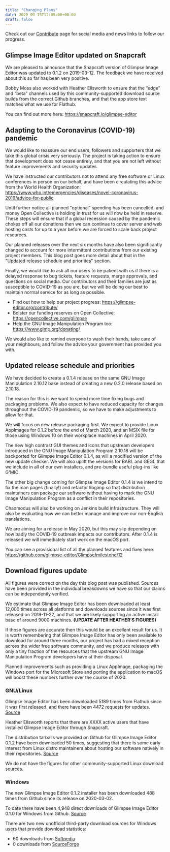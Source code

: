 ```yaml
---
title: "Changing Plans"
date: 2020-03-15T12:00:00+00:00
draft: false
---
```

Check out our [Contribute](/contribute/) page for social media and news links to follow our progress.

## Glimpse Image Editor updated on Snapcraft
We are pleased to announce that the Snapcraft version of Glimpse Image Editor was updated to 0.1.2 on 2019-03-12. The feedback we have received about this so far has been very positive.

Bobby Moss also worked with Heather Ellsworth to ensure that the “edge” and “beta” channels used by this community-supported download source builds from the correct Github branches, and that the app store text matches what we use for Flathub.

You can find out more here: https://snapcraft.io/glimpse-editor

## Adapting to the Coronavirus (COVID-19) pandemic
We would like to reassure our end users, followers and supporters that we take this global crisis very seriously. The project is taking action to ensure that development does not cease entirely, and that you are not left without feature improvements and security updates.

We have instructed our contributors not to attend any free software or Linux conferences in person on our behalf, and have been circulating this advice from the World Health Organization: https://www.who.int/emergencies/diseases/novel-coronavirus-2019/advice-for-public

Until further notice all planned "optional" spending has been cancelled, and money Open Collective is holding in trust for us will now be held in reserve. These steps will ensure that if a global recession caused by the pandemic chokes off all our donations then we can continue to cover server and web hosting costs for up to a year before we are forced to scale back project resources.

Our planned releases over the next six months have also been significantly changed to account for more intermittent contributions from our existing project members. This blog post goes more detail about that in the "Updated release schedule and priorities" section.

Finally, we would like to ask all our users to be patient with us if there is a delayed response to bug tickets, feature requests, merge approvals, and questions on social media. Our contributors and their families are just as susceptible to COVID-19 as you are, but we will be doing our best to maintain normal service for as long as possible.

* Find out how to help our project progress: https://glimpse-editor.org/contribute/
* Bolster our funding reserves on Open Collective: https://opencollective.com/glimpse
* Help the GNU Image Manipulation Program too: https://www.gimp.org/donating/

We would also like to remind everyone to wash their hands, take care of your neighbours, and follow the advice your government has provided you with.

## Updated release schedule and priorities
We have decided to create a 0.1.4 release on the same GNU Image Manipulation 2.10.12 base instead of creating a new 0.2.0 release based on 2.10.18.

The reason for this is we want to spend more time fixing bugs and packaging problems. We also expect to have reduced capacity for changes throughout the COVID-19 pandemic, so we have to make adjustments to allow for that.

We will focus on new release packaging first. We expect to provide Linux AppImages for 0.1.2 before the end of March 2020, and an MSIX file for those using Windows 10 on their workplace machines in April 2020.

The new high contrast GUI themes and icons that upstream developers introduced in the GNU Image Manipulation Program 2.10.18 will be backported for Glimpse Image Editor 0.1.4, as will a modified version of the new update checker. We will also uplift the versions for BABL and GEGL that we include in all of our own installers, and pre-bundle useful plug-ins like G'MIC.

The other big change coming for Glimpse Image Editor 0.1.4 is we intend to fix the man pages (finally!) and refactor libgimp so that distribution maintainers can package our software without having to mark the GNU Image Manipulation Program as a conflict in their repositories.

Chaomodus will also be working on Jenkins build infrastructure. They will also be evaluating how we can better manage and improve our non-English translations.

We are aiming for a release in May 2020, but this may slip depending on how badly the COVID-19 outbreak impacts our contributors. After 0.1.4 is released we will immediately start work on the macOS port.

You can see a provisional list of all the planned features and fixes here: https://github.com/glimpse-editor/Glimpse/milestone/12

## Download figures update
All figures were correct on the day this blog post was published. Sources have been provided in the individual breakdowns we have so that our claims can be independently verified.

We estimate that Glimpse Image Editor has been downloaded at least 12,000 times across all platforms and downloads sources since it was first released on 2019-11-22, and that we are likely supporting an active install base of around 9000 machines. **(UPDATE AFTER HEATHER’S FIGURES)**

If those figures are accurate then this would be an excellent result for us. It is worth remembering that Glimpse Image Editor has only been available to download for around three months, our project has had a mixed reception across the wider free software community, and we produce releases with only a tiny fraction of the resources that the upstream GNU Image Manipulation Program developers have at their disposal.

Planned improvements such as providing a Linux AppImage, packaging the Windows port for the Microsoft Store and porting the application to macOS will boost these numbers further over the course of 2020.

### GNU/Linux
Glimpse Image Editor has been downloaded 5189 times from Flathub since it was first released, and there have been 4472 requests for updates. [Source](https://gitlab.com/ahayzen/flathub-api-stats-generator)

Heather Ellsworth reports that there are XXXX active users that have installed Glimpse Image Editor through Snapcraft.

The distribution tarballs we provided on Github for Glimpse Image Editor 0.1.2 have been downloaded 50 times, suggesting that there is some early interest from Linux distro maintainers about hosting our software natively in their repositories. [Source](https://somsubhra.com/github-release-stats/?username=glimpse-editor&repository=Glimpse)

We do not have the figures for other community-supported Linux download sources.

### Windows
The new Glimpse Image Editor 0.1.2 installer has been downloaded 488 times from Github since its release on 2020-03-02.

To date there have been 4,948 direct downloads of Glimpse Image Editor 0.1.0 for Windows from Github. [Source](https://somsubhra.com/github-release-stats/?username=glimpse-editor&repository=Glimpse)

There are two new unofficial third-party download sources for Windows users that provide download statistics:

* 60 downloads from [Softpedia](https://www.softpedia.com/dyn-search.php?search_term=glimpse)
* 0 downloads from [SourceForge](https://sourceforge.net/projects/glimpse-image-editor/)
